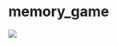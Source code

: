 # memory_game

<img src="https://github.com/Jay611/project-result-images/blob/main/MemoryGame/result_img.png">
